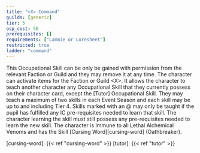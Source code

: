 ```yaml
---
title: "<X> Command"
guilds: [generic]
tier: 5
osp_cost: 50
prerequisites: []
requirements: ["Lammie or Loresheet"]
restricted: true
ladder: "command"
---
```

This Occupational Skill can be only be gained with permission from the relevant Faction or Guild and they may remove it at any time. The character can activate items for the Faction or Guild \<X>. It allows the character to teach another character any Occupational Skill that they currently possess on their character card, except the [Tutor] Occupational Skill. They may teach a maximum of two skills in each Event Season and each skill may be up to and including Tier 4. Skills marked with an @ may only be taught if the pupil has fulfilled any IC pre-requisites needed to learn that skill. The character learning the skill must still possess any pre-requisites needed to learn the new skill. The character is Immune to all Lethal Alchemical Venoms and has the Skill [Cursing Word][cursing-word] (Oathbreaker).

[cursing-word]: {{< ref "cursing-word" >}}
[tutor]: {{< ref "tutor" >}}